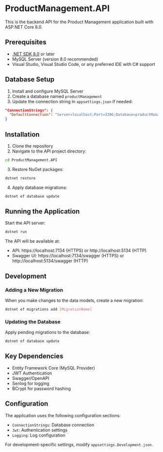 # ProductManagement.API

This is the backend API for the Product Management application built with ASP.NET Core 8.0.

## Prerequisites

- [.NET SDK 8.0](https://dotnet.microsoft.com/download/dotnet/8.0) or later
- MySQL Server (version 8.0 recommended)
- Visual Studio, Visual Studio Code, or any preferred IDE with C# support

## Database Setup

1. Install and configure MySQL Server
2. Create a database named `productManagement`
3. Update the connection string in `appsettings.json` if needed:

```json
"ConnectionStrings": {
  "DefaultConnection": "Server=localhost;Port=3306;Database=productManagement;User=root;Password=1234"
}
```

## Installation

1. Clone the repository
2. Navigate to the API project directory:

```bash
cd ProductManagement.API
```

3. Restore NuGet packages:

```bash
dotnet restore
```

4. Apply database migrations:

```bash
dotnet ef database update
```

## Running the Application

Start the API server:

```bash
dotnet run
```

The API will be available at:

- API: https://localhost:7134 (HTTPS) or http://localhost:5134 (HTTP)
- Swagger UI: https://localhost:7134/swagger (HTTPS) or http://localhost:5134/swagger (HTTP)

## Development

### Adding a New Migration

When you make changes to the data models, create a new migration:

```bash
dotnet ef migrations add [MigrationName]
```

### Updating the Database

Apply pending migrations to the database:

```bash
dotnet ef database update
```

## Key Dependencies

- Entity Framework Core (MySQL Provider)
- JWT Authentication
- Swagger/OpenAPI
- Serilog for logging
- BCrypt for password hashing

## Configuration

The application uses the following configuration sections:

- `ConnectionStrings`: Database connection
- `Jwt`: Authentication settings
- `Logging`: Log configuration

For development-specific settings, modify `appsettings.Development.json`.
